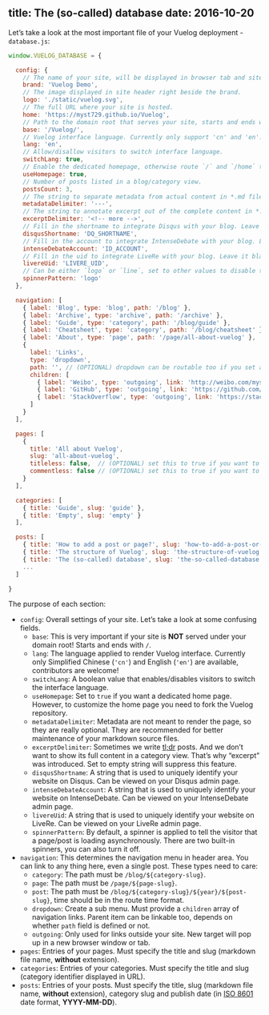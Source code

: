 title: The (so-called) database
date: 2016-10-20
---
Let’s take a look at the most important file of your Vuelog deployment - `database.js`:

```js
window.VUELOG_DATABASE = {

  config: {
    // The name of your site, will be displayed in browser tab and site header.
    brand: 'Vuelog Demo',
    // The image displayed in site header right beside the brand.
    logo: './static/vuelog.svg',
    // The full URL where your site is hosted.
    home: 'https://myst729.github.io/Vuelog',
    // Path to the domain root that serves your site, starts and ends with slash (`/`). Set to `'/'` if your site is under domain root.
    base: '/Vuelog/',
    // Vuelog interface language. Currently only support 'cn' and 'en'.
    lang: 'en',
    // Allow/disallow visitors to switch interface language.
    switchLang: true,
    // Enable the dedicated homepage, otherwise route `/` and `/home` to `/blog`.
    useHomepage: true,
    // Number of posts listed in a blog/category view.
    postsCount: 3,
    // The string to separate metadata from actual content in *.md files.
    metadataDelimiter: '---',
    // The string to annotate excerpt out of the complete content in *.md files.
    excerptDelimiter: '<!-- more -->',
    // Fill in the shortname to integrate Disqus with your blog. Leave it blank to turn it off.
    disqusShortname: 'DQ_SHORTNAME',
    // Fill in the account to integrate IntenseDebate with your blog. Leave it blank to turn it off.
    intenseDebateAccount: 'ID_ACCOUNT',
    // Fill in the uid to integrate LiveRe with your blog. Leave it blank to turn it off.
    livereUid: 'LIVERE_UID',
    // Can be either `logo` or `line`, set to other values to disable the loading spinner.
    spinnerPattern: 'logo'
  },

  navigation: [
    { label: 'Blog', type: 'blog', path: '/blog' },
    { label: 'Archive', type: 'archive', path: '/archive' },
    { label: 'Guide', type: 'category', path: '/blog/guide' },
    { label: 'Cheatsheet', type: 'category', path: '/blog/cheatsheet' },
    { label: 'About', type: 'page', path: '/page/all-about-vuelog' },
    {
      label: 'Links',
      type: 'dropdown',
      path: '', // (OPTIONAL) dropdown can be routable too if you set a valid route path
      children: [
        { label: 'Weibo', type: 'outgoing', link: 'http://weibo.com/myst729' },
        { label: 'GitHub', type: 'outgoing', link: 'https://github.com/myst729' },
        { label: 'StackOverflow', type: 'outgoing', link: 'https://stackoverflow.com/users/1032492' }
      ]
    }
  ],

  pages: [
    {
      title: 'All about Vuelog',
      slug: 'all-about-vuelog',
      titleless: false,  // (OPTIONAL) set this to true if you want to hide the title in page view (same for post)
      commentless: false // (OPTIONAL) set this to true if you want to disable comments for the particular page (same for post)
    }
  ],

  categories: [
    { title: 'Guide', slug: 'guide' },
    { title: 'Empty', slug: 'empty' }
  ],

  posts: [
    { title: 'How to add a post or page?', slug: 'how-to-add-a-post-or-page', category: 'guide', date: '2016-04-16' },
    { title: 'The structure of Vuelog', slug: 'the-structure-of-vuelog', category: 'guide', date: '2016-04-14' },
    { title: 'The (so-called) database', slug: 'the-so-called-database', category: 'guide', date: '2016-04-12' },
    ...
  ]

}
```

<!-- more -->

The purpose of each section:

- `config`: Overall settings of your site. Let’s take a look at some confusing fields.
  - `base`: This is very important if your site is **NOT** served under your domain root! Starts and ends with `/`.
  - `lang`: The language applied to render Vuelog interface. Currently only Simplified Chinese (`'cn'`) and English (`'en'`) are available, contributors are welcome!
  - `switchLang`: A boolean value that enables/disables visitors to switch the interface language.
  - `useHomepage`: Set to `true` if you want a dedicated home page. However, to customize the home page you need to fork the Vuelog repository.
  - `metadataDelimiter`: Metadata are not meant to render the page, so they are really optional. They are recommended for better maintenance of your markdown source files.
  - `excerptDelimiter`: Sometimes we write [tl;dr](http://www.urbandictionary.com/define.php?term=tl%3Bdr) posts. And we don’t want to show its full content in a category view. That’s why “excerpt” was introduced. Set to empty string will suppress this feature.
  - `disqusShortname`: A string that is used to uniquely identify your website on Disqus. Can be viewed on your Disqus admin page.
  - `intenseDebateAccount`: A string that is used to uniquely identify your website on IntenseDebate. Can be viewed on your IntenseDebate admin page.
  - `livereUid`: A string that is used to uniquely identify your website on LiveRe. Can be viewed on your LiveRe admin page.
  - `spinnerPattern`: By default, a spinner is applied to tell the visitor that a page/post is loading asynchronously. There are two built-in spinners, you can also turn it off.
- `navigation`: This determines the navigation menu in header area. You can link to any thing here, even a single post. These types need to care:
  - `category`: The path must be `/blog/${category-slug}`.
  - `page`: The path must be `/page/${page-slug}`.
  - `post`: The path must be `/blog/${category-slug}/${year}/${post-slug}`, time should be in the route time format.
  - `dropdown`: Create a sub menu. Must provide a `children` array of navigation links. Parent item can be linkable too, depends on whether `path` field is defined or not.
  - `outgoing`: Only used for links outside your site. New target will pop up in a new browser window or tab.
- `pages`: Entries of your pages. Must specify the title and slug (markdown file name, **without** extension).
- `categories`: Entries of your categories. Must specify the title and slug (category identifier displayed in URL).
- `posts`: Entries of your posts. Must specify the title, slug (markdown file name, **without** extension), category slug and publish date (in [ISO 8601](http://www.iso.org/iso/home/standards/iso8601.htm) date format, **YYYY-MM-DD**).
